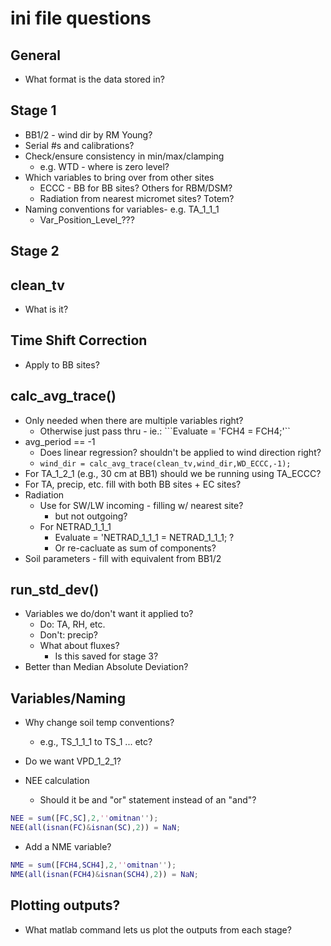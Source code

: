 # ini file questions

## General

* What format is the data stored in?  

## Stage 1

* BB1/2 - wind dir by RM Young?
* Serial #s and calibrations?
* Check/ensure consistency in min/max/clamping
    * e.g. WTD - where is zero level?
* Which variables to bring over from other sites
    * ECCC - BB for BB sites? Others for RBM/DSM?
    * Radiation from nearest micromet sites? Totem?
* Naming conventions for variables- e.g. TA_1_1_1
    * Var_Position_Level_???

## Stage 2

## clean_tv

* What is it?

## Time Shift Correction

* Apply to BB sites?

## calc_avg_trace()

* Only needed when there are multiple variables right?
    * Otherwise just pass thru - ie.: ```Evaluate = 'FCH4 = FCH4;'``
* avg_period == -1
    * Does linear regression?  shouldn't be applied to wind direction right?
    * ```wind_dir = calc_avg_trace(clean_tv,wind_dir,WD_ECCC,-1);```
* For TA_1_2_1 (e.g., 30 cm at BB1) should we be running using TA_ECCC?
* For TA, precip, etc. fill with both BB sites + EC sites?
* Radiation
    * Use for SW/LW incoming - filling w/ nearest site?
        * but not outgoing?
    * For NETRAD_1_1_1
        * Evaluate = 'NETRAD_1_1_1 = NETRAD_1_1_1; ?
        * Or re-cacluate as sum of components?
* Soil parameters - fill with equivalent from BB1/2

## run_std_dev()

* Variables we do/don't want it applied to?
    * Do: TA, RH, etc.
    * Don't: precip?
    * What about fluxes?
        * Is this saved for stage 3?
* Better than Median Absolute Deviation?

## Variables/Naming

* Why change soil temp conventions?
    * e.g., TS_1_1_1 to TS_1 ... etc?

* Do we want VPD_1_2_1?

* NEE calculation
    * Should it be and "or" statement instead of an "and"?
    
```MATLAB
NEE = sum([FC,SC],2,''omitnan'');
NEE(all(isnan(FC)&isnan(SC),2)) = NaN;
```

* Add a NME variable?

```MATLAB
NME = sum([FCH4,SCH4],2,''omitnan'');
NME(all(isnan(FCH4)&isnan(SCH4),2)) = NaN;
```

## Plotting outputs?

* What matlab command lets us plot the outputs from each stage?

